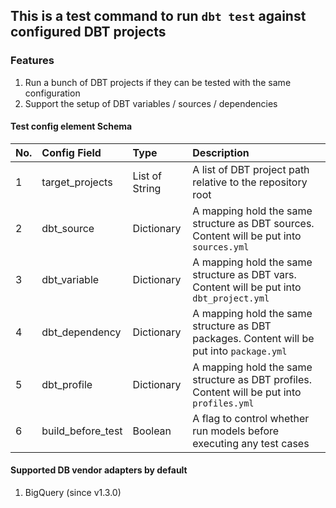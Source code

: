 ## This is a test command to run `dbt test` against configured DBT projects

### Features
1. Run a bunch of DBT projects if they can be tested with the same configuration
2. Support the setup of DBT variables / sources / dependencies

#### Test config element Schema
| No. | Config Field      | Type           | Description                                                                                |
|:----|:------------------|:---------------|:-------------------------------------------------------------------------------------------|
| 1   | target_projects   | List of String | A list of DBT project path relative to the repository root                                 |
| 2   | dbt_source        | Dictionary     | A mapping hold the same structure as DBT sources. Content will be put into `sources.yml`   |
| 3   | dbt_variable      | Dictionary     | A mapping hold the same structure as DBT vars. Content will be put into `dbt_project.yml`  |
| 4   | dbt_dependency    | Dictionary     | A mapping hold the same structure as DBT packages. Content will be put into `package.yml`  |
| 5   | dbt_profile       | Dictionary     | A mapping hold the same structure as DBT profiles. Content will be put into `profiles.yml` |
| 6   | build_before_test | Boolean        | A flag to control whether run models before executing any test cases                       |

#### Supported DB vendor adapters by default
1. BigQuery (since v1.3.0)